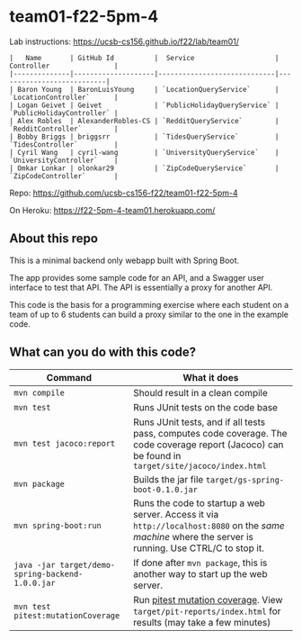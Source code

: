 # team01-f22-5pm-4 

Lab instructions: <https://ucsb-cs156.github.io/f22/lab/team01/>

```
|   Name       | GitHub Id          |  Service                    | Controller                |
|--------------|--------------------|-----------------------------|---------------------------| 
| Baron Young  | BaronLuisYoung     | `LocationQueryService`      | `LocationController`      |   
| Logan Geivet | Geivet             | `PublicHolidayQueryService` | `PublicHolidayController` |   
| Alex Robles  | AlexanderRobles-CS | `RedditQueryService`        | `RedditController`        |   
| Bobby Briggs | briggsrr           | `TidesQueryService`         | `TidesController`         |   
| Cyril Wang   | cyril-wang         | `UniversityQueryService`    | `UniversityController`    |
| Omkar Lonkar | olonkar29          | `ZipCodeQueryService`       | `ZipCodeController`       |
```

Repo: https://github.com/ucsb-cs156-f22/team01-f22-5pm-4

On Heroku: https://f22-5pm-4-team01.herokuapp.com/

## About this repo

This is a minimal backend only webapp built with Spring Boot.

The app provides some sample code for an API, and a Swagger user interface
to test that API.  The API is essentially a proxy for another API.

This code is the basis for a programming exercise where each student on a
team of up to 6 students can build a proxy similar to the one in the example code.

## What can you do with this code?

| Command | What it does   |
|----------|---------------------------------------|
| `mvn compile` | Should result in a clean compile |
| `mvn test` | Runs JUnit tests on the code base |
| `mvn test jacoco:report` | Runs JUnit tests, and if all tests pass, computes code coverage.  The code coverage report (Jacoco) can be found in `target/site/jacoco/index.html` |
| `mvn package` | Builds the jar file `target/gs-spring-boot-0.1.0.jar` |
| `mvn spring-boot:run` | Runs the code to startup a web server.  Access it via `http://localhost:8080` on the *same machine* where the server is running.  Use CTRL/C to stop it. |
| `java -jar target/demo-spring-backend-1.0.0.jar` | If done after `mvn package`, this is another way to start up the web server.|
| `mvn test pitest:mutationCoverage` | Run [pitest mutation coverage](https://pitest.org).  View `target/pit-reports/index.html` for results (may take a few minutes)|
